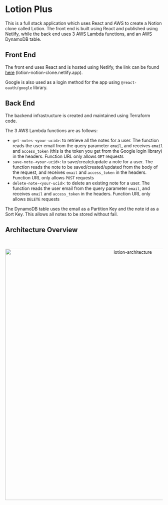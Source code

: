 # Lotion Plus

This is a full stack application which uses React and AWS to create a Notion clone called Lotion. The front end is built using React and published using Netlify, while the back end uses 3 AWS Lambda functions, and an AWS DynamoDB table.

## Front End

The front end uses React and is hosted using Netlify, the link can be found [here](https://lotion-notion-clone.netlify.app) (lotion-notion-clone.netlify.app).

Google is also used as a login method for the app using `@react-oauth/google` library.

## Back End

The backend infrastructure is created and maintained using Terraform code.

The 3 AWS Lambda functions are as follows:

  - `get-notes-<your-ucid>`: to retrieve all the notes for a user. The function reads the user email from the query parameter `email`, and receives `email` and `access_token` (this is the token you get from the Google login library) in the headers. Function URL only allows `GET` requests
  - `save-note-<your-ucid>`: to save/create/update a note for a user. The function reads the note to be saved/created/updated from the body of the request, and receives `email` and `access_token` in the headers. Function URL only allows `POST` requests
  - `delete-note-<your-ucid>`: to delete an existing note for a user. The function reads the user email from the query parameter `email`, and receives `email` and `access_token` in the headers. Function URL only allows `DELETE` requests

The DynamoDB table uses the email as a Partition Key and the note id as a Sort Key. This allows all notes to be stored without fail. 

## Architecture Overview

<br/>
<p align="center">
  <img src="https://res.cloudinary.com/mkf/image/upload/v1678683690/ENSF-381/labs/lotion-backedn_djxhiv.svg" alt="lotion-architecture" width="800"/>
</p>
<br/>
